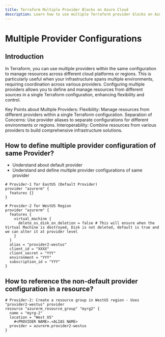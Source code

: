 ```yaml
---
title: Terraform Multiple Provider Blocks on Azure Cloud
description: Learn how to use multiple Terraform provider blocks on Azure Cloud
---
```


# Multiple Provider Configurations

## Introduction
In Terraform, you can use multiple providers within the same configuration to manage resources across different cloud platforms or regions. This is particularly useful when your infrastructure spans multiple environments, requiring coordination across various providers. Configuring multiple providers allows you to define and manage resources from different sources in a single Terraform configuration, enhancing flexibility and control.

Key Points about Multiple Providers:
Flexibility: Manage resources from different providers within a single Terraform configuration.
Separation of Concerns: Use provider aliases to separate configurations for different environments or regions.
Interoperability: Combine resources from various providers to build comprehensive infrastructure solutions.

## How to define multiple provider configuration of same Provider?
- Understand about default provider
- Understand and define multiple provider configurations of same provider
```t
# Provider-1 for EastUS (Default Provider)
provider "azurerm" {
  features {}
}

# Provider-2 for WestUS Region
provider "azurerm" {
  features {
    virtual_machine {
      delete_os_disk_on_deletion = false # This will ensure when the Virtual Machine is destroyed, Disk is not deleted, default is true and we can alter it at provider level
    }
  }
  alias = "provider2-westus"
  client_id = "XXXX"
  client_secret = "YYY"
  environment = "YYY"
  subscription_id = "YYY"
}
```

## How to reference the non-default provider configuration in a resource?
```t
# Provider-2: Create a resource group in WestUS region - Uses "provider2-westus" provider
resource "azurerm_resource_group" "myrg2" {
  name = "myrg-2"
  location = "West US"
    #<PROVIDER NAME>.<ALIAS NAME>
  provider = azurerm.provider2-westus
}
```
